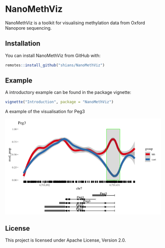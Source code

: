 # NanoMethViz

<!-- badges: start -->
<!-- badges: end -->

NanoMethViz is a toolkit for visualising methylation data from Oxford Nanopore sequencing.

## Installation

You can install NanoMethViz from GitHub with:

``` r
remotes::install_github("shians/NanoMethViz")
```

## Example

A introductory example can be found in the package vignette:

``` r
vignette("Introduction", package = "NanoMethViz")
```

A example of the visualisation for Peg3

![](img/peg3_spaghetti.png)

## License

This project is licensed under Apache License, Version 2.0.
